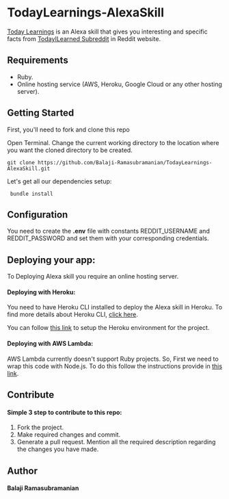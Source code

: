# TodayLearnings-AlexaSkill
 
 [Today Learnings](https://www.amazon.com/dp/B07D93S6DF/ref=sr_1_1?s=digital-skills&ie=UTF8&qid=1527241646&sr=1-1&keywords=today+learning) is an Alexa skill that gives you interesting and specific facts from [TodayILearned Subreddit](https://www.reddit.com/r/todayilearned/) in Reddit website.

## Requirements
- Ruby.
- Online hosting service (AWS, Heroku, Google Cloud or any other hosting server).


## Getting Started
First, you'll need to fork and clone this repo

Open Terminal. Change the current working directory to the location where you want the cloned directory to be created.

```
git clone https://github.com/Balaji-Ramasubramanian/TodayLearnings-AlexaSkill.git
```
Let's get all our dependencies setup:
```
 bundle install 
```
## Configuration
You need to create the **.env** file with constants REDDIT_USERNAME and REDDIT_PASSWORD and set them with your corresponding credentials. 

## Deploying your app:
To Deploying Alexa skill you require an online hosting server.
#### Deploying with Heroku:
You need to have Heroku CLI installed to deploy the Alexa skill in Heroku. To find more details about Heroku CLI, [click here](https://devcenter.heroku.com/articles/heroku-cli).

You can follow [this link](https://devcenter.heroku.com/articles/git) to setup the Heroku environment for the project.
#### Deploying with AWS Lambda:
AWS Lambda currently doesn't support Ruby projects. So, First we need to wrap this code with Node.js. To do this follow the instructions provide in [this link](https://aws.amazon.com/blogs/compute/scripting-languages-for-aws-lambda-running-php-ruby-and-go/).

## Contribute
#### Simple 3 step to contribute to this repo:
1. Fork the project.
2. Make required changes and commit.
3. Generate a pull request. Mention all the required description regarding the changes you have made.

## Author 
#### Balaji Ramasubramanian

